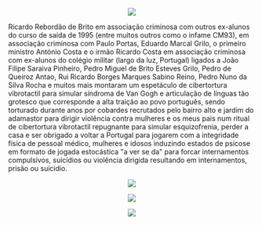 <p align="center" width="100%"><img src="https://raw.githubusercontent.com/strikles/atac/main/data/assets/img/jesus/jesus_king.png"></p>

Ricardo Rebordão de Brito em associação criminosa com outros ex-alunos do curso de saída de 1995 (entre muitos outros como o infame CM93), em associação criminosa com Paulo Portas, Eduardo Marcal Grilo, o primeiro ministro António Costa e o irmão Ricardo Costa em associação criminosa com ex-alunos do colégio militar (largo da luz, Portugal) ligados a João Filipe Saraiva Pinheiro, Pedro Miguel de Brito Esteves Grilo, Pedro de Queiroz Antao, Rui Ricardo Borges Marques Sabino Reino, Pedro Nuno da Silva Rocha e muitos mais montaram um espetáculo de cibertortura vibrotactil para simular síndroma de Van Gogh e articulação de línguas tão grotesco que corresponde a alta traição ao povo português, sendo torturado durante anos por cobardes recrutados pelo bairro alto e jardim do adamastor para dirigir violência contra mulheres e os meus pais num ritual de cibertortura vibrotactil repugnante para simular esquizofrenia, perder a casa e ser obrigado a voltar a Portugal para jogarem com a integridade física de pessoal médico, mulheres e idosos induzindo estados de psicose em formato de jogada estocástica "a ver se da" para forcar internamentos compulsivos, suicídios ou violência dirigida resultando em internamentos, prisão ou suicidio.

<p align="center" width="100%"><img src="https://raw.githubusercontent.com/strikles/atac/main/data/assets/img/alumni/rrb.png"></p>

<p align="center" width="100%"><img src="https://raw.githubusercontent.com/strikles/atac/main/data/assets/img/alumni_police/alumni_police.gif"></p>

<p align="center" width="100%"><img src="https://raw.githubusercontent.com/strikles/atac/main/data/assets/img/politicians/politicians.gif"></p>
